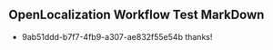 ## OpenLocalization Workflow Test MarkDown
* 9ab51ddd-b7f7-4fb9-a307-ae832f55e54b thanks!

<!--HONumber=Jul16_HO4-->


